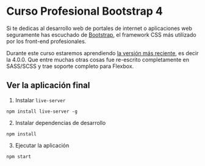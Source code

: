 # Curso Profesional Bootstrap 4

Si te dedicas al desarrollo web de portales de internet o aplicaciones web seguramente has escuchado de 
[Bootstrap](http://getbootstrap.com/), el framework CSS más utilizado por los front-end profesionales. 

Durante este curso estaremos aprendiendo [la versión más reciente](http://getbootstrap.com/), es decir la 4.0.0. Que entre muchas 
otras cosas fue re-escrito completamente en SASS/SCSS y trae soporte completo para Flexbox.

## Ver la aplicación final

1) Instalar `live-server`
```
npm install live-server -g
```
2) Instalar dependencias de desarrollo
```
npm install
```

3) Ejecutar la aplicación
```
npm start
```